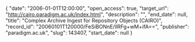 {
  "date": "2006-01-01T12:00:00", 
  "open_access": true, 
  "target_url": "http://cairo.paradigm.ac.uk/index.html", 
  "description": "", 
  "end_date": null, 
  "title": "Complex Archive Ingest for Repository Objects (CAIRO)", 
  "record_id": "20060101T120000/FeSiBONnE/llRFg+wM+ifA==", 
  "publisher": "paradigm.ac.uk", 
  "slug": 143407, 
  "start_date": null
}

